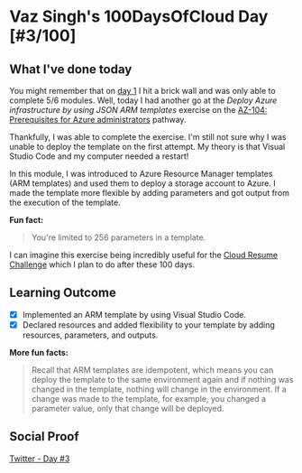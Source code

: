 # Vaz Singh's 100DaysOfCloud Day [#3/100]

## What I've done today

You might remember that on [day 1](../001/Readme.md) I hit a brick wall and was only able to complete 5/6 modules. Well, today I had another go at the *Deploy Azure infrastructure by using JSON ARM templates* exercise on the [AZ-104: Prerequisites for Azure administrators](https://docs.microsoft.com/en-us/learn/paths/az-104-administrator-prerequisites/?ns-enrollment-type=Collection&ns-enrollment-id=o547a13rg4kwzz) pathway. 

Thankfully, I was able to complete the exercise. I'm still not sure why I was unable to deploy the template on the first attempt. My theory is that Visual Studio Code and my computer needed a restart!

In this module, I was introduced to Azure Resource Manager templates (ARM templates) and used them to deploy a storage account to Azure. I made the template more flexible by adding parameters and got output from the execution of the template.

**Fun fact:**
>You're limited to 256 parameters in a template. 

I can imagine this exercise being incredibly useful for the [Cloud Resume Challenge](https://cloudresumechallenge.dev/) which I plan to do after these 100 days.

## Learning Outcome

- [x] Implemented an ARM template by using Visual Studio Code.
- [x] Declared resources and added flexibility to your template by adding resources, parameters, and outputs.

**More fun facts:**
>Recall that ARM templates are idempotent, which means you can deploy the template to the same environment again and if nothing was changed in the template, nothing will change in the environment. If a change was made to the template, for example, you changed a parameter value, only that change will be deployed.

## Social Proof

[Twitter - Day #3](https://twitter.com/VazDoesTech/status/1559564749528072192)